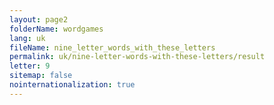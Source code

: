 ```yaml
---
layout: page2
folderName: wordgames
lang: uk
fileName: nine_letter_words_with_these_letters
permalink: uk/nine-letter-words-with-these-letters/result
letter: 9
sitemap: false
nointernationalization: true   
---
```

